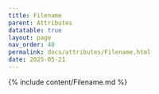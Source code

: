 ```yaml
---
title: Filename
parent: Attributes
datatable: true
layout: page
nav_order: 40
permalink: docs/attributes/Filename.html
date: 2025-05-21
---
```

{% include content/Filename.md %}
